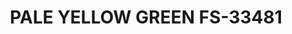 ---
layout: product
title: "PALE YELLOW GREEN FS-33481"
price: "300" 
desc: "Akrilna boja 17mL - Metalik"
img_path: "/assets/img/AMMOF505.webp"
brand: "AMMO"
available: false
special_offer: false
new: false
soon: false
cat: "020000"
subcat: "020100"
subsubcat: "020101"
sifra: "AMMOF505"
popular: false
spec: false
---